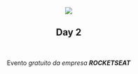 
<div align="center" background="rgb(32, 32, 36)">
  <img  src="https://rocketseat.com.br/static/images/maratonadev/logo.svg">
</div>
<h2 align="center">Day 2</h2><br>
<p align="center">Evento <i>gratuito</> da empresa <strong>ROCKETSEAT</strong></p>
